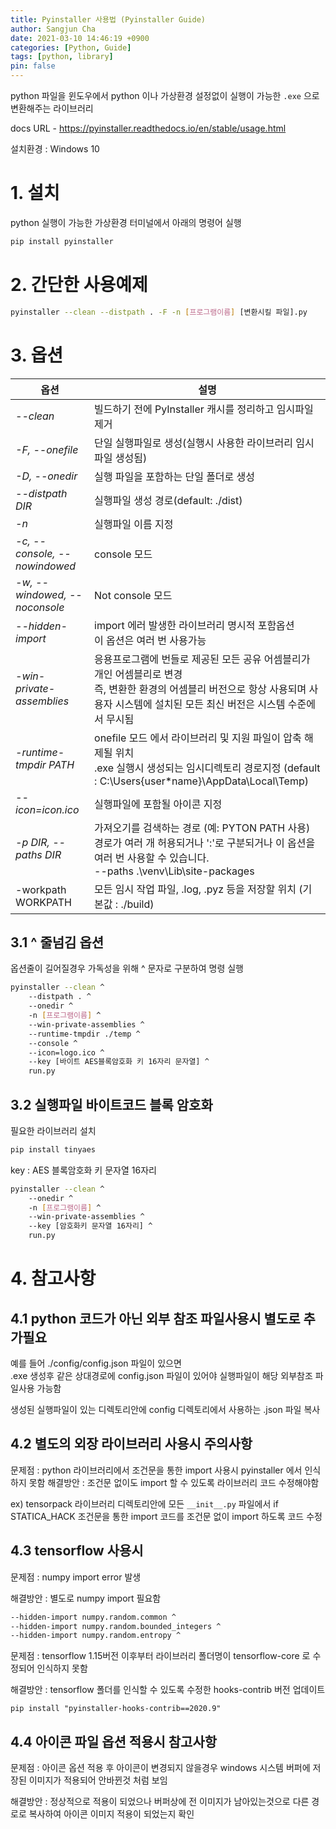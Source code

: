```yaml
---
title: Pyinstaller 사용법 (Pyinstaller Guide)
author: Sangjun Cha
date: 2021-03-10 14:46:19 +0900
categories: [Python, Guide]
tags: [python, library]
pin: false
---
```




python 파일을 윈도우에서 python 이나 가상환경 설정없이 실행이 가능한 `.exe` 으로 변환해주는 라이브러리

docs URL - https://pyinstaller.readthedocs.io/en/stable/usage.html

설치환경 : Windows 10

# 1. 설치

python 실행이 가능한 가상환경 터미널에서 아래의 명령어 실행

```bash
pip install pyinstaller
```



# 2. 간단한 사용예제

```bash
pyinstaller --clean --distpath . -F -n [프로그램이름] [변환시킬 파일].py
```



# 3. 옵션

|옵션           |설명|
|---                |---|
|*--clean*          |빌드하기 전에 PyInstaller 캐시를 정리하고 임시파일 제거|
|*-F, --onefile*    |단일 실행파일로 생성(실행시 사용한 라이브러리 임시파일 생성됨)|
|*-D, --onedir*     |실행 파일을 포함하는 단일 폴더로 생성|
|*--distpath DIR*   |실행파일 생성 경로(default: ./dist)|
|*-n*               |실행파일 이름 지정|
|*-c, --console, --nowindowed*|console 모드|
|*-w, --windowed, --noconsole*|Not console 모드|
|*--hidden-import*  |import 에러 발생한 라이브러리 명시적 포함옵션 </br> 이 옵션은 여러 번 사용가능|
|*-win-private-assemblies*|응용프로그램에 번들로 제공된 모든 공유 어셈블리가 개인 어셈블리로 변경 </br>즉, 변환한 환경의 어셈블리 버전으로 항상 사용되며 사용자 시스템에 설치된 모든 최신 버전은 시스템 수준에서 무시됨|
|*-runtime-tmpdir PATH*|onefile 모드 에서 라이브러리 및 지원 파일이 압축 해제될 위치 </br> .exe 실행시 생성되는 임시디렉토리 경로지정 (default : C:\Users\{user*name}\AppData\Local\Temp)|
|*--icon=icon.ico*  |실행파일에 포함될 아이콘 지정|
|*-p DIR, --paths DIR*|가져오기를 검색하는 경로 (예: PYTON PATH 사용) </br> 경로가 여러 개 허용되거나 ':'로 구분되거나 이 옵션을 여러 번 사용할 수 있습니다. </br> --paths .\venv\Lib\site-packages|
|-workpath WORKPATH|모든 임시 작업 파일, .log, .pyz 등을 저장할 위치 (기본값 : ./build)|

## 3.1 ^ 줄넘김 옵션

옵션줄이 길어질경우 가독성을 위해 ^ 문자로 구분하여 명령 실행

```bash
pyinstaller --clean ^
	--distpath . ^
	--onedir ^
	-n [프로그램이름] ^
	--win-private-assemblies ^
	--runtime-tmpdir ./temp ^
	--console ^
	--icon=logo.ico ^
	--key [바이트 AES블록암호화 키 16자리 문자열] ^
	run.py
```

## 3.2 실행파일 바이트코드 블록 암호화

필요한 라이브러리 설치

```bash
pip install tinyaes
```

key : AES 블록암호화 키 문자열 16자리 

```bash
pyinstaller --clean ^
	--onedir ^
	-n [프로그램이름] ^
	--win-private-assemblies ^
	--key [암호화키 문자열 16자리] ^
	run.py
```



# 4. 참고사항

## 4.1 python 코드가 아닌 외부 참조 파일사용시 별도로 추가필요

예를 들어 ./config/config.json 파일이 있으면  
.exe 생성후 같은 상대경로에 config.json 파일이 있어야 실행파일이 해당 외부참조 파일사용 가능함    

생성된 실행파일이 있는 디렉토리안에 config 디렉토리에서 사용하는 .json 파일 복사

## 4.2 별도의 외장 라이브러리 사용시 주의사항

문제점 : python 라이브러리에서 조건문을 통한 import 사용시 pyinstaller 에서 인식하지 못함
해결방안 : 조건문 없이도 import 할 수 있도록 라이브러리 코드 수정해야함

ex) tensorpack 라이브러리 디렉토리안에 모든 `__init__.py` 파일에서 if STATICA_HACK 조건문을 통한 import 코드를
조건문 없이 import 하도록 코드 수정

## 4.3 tensorflow 사용시

문제점 : numpy import error 발생

해결방안 : 별도로 numpy import 필요함

```bash
--hidden-import numpy.random.common ^
--hidden-import numpy.random.bounded_integers ^
--hidden-import numpy.random.entropy ^
```

문제점 : tensorflow 1.15버전 이후부터 라이브러리 폴더명이 tensorflow-core 로 수정되어 인식하지 못함

해결방안 : tensorflow 폴더를 인식할 수 있도록 수정한 hooks-contrib 버전 업데이트

`pip install "pyinstaller-hooks-contrib==2020.9"`

## 4.4 아이콘 파일 옵션 적용시 참고사항

문제점 : 아이콘 옵션 적용 후 아이콘이 변경되지 않을경우 windows 시스템 버퍼에 저장된 이미지가 적용되어 안바뀐것 처럼 보임

해결방안 : 정상적으로 적용이 되었으나 버퍼상에 전 이미지가 남아있는것으로 다른 경로로 복사하여 아이콘 이미지 적용이 되었는지 확인
